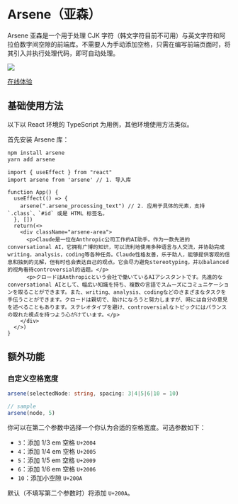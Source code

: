 # Arsene（亚森）
Arsene 亚森是一个用于处理 CJK 字符（韩文字符目前不可用）与英文字符和阿拉伯数字间空隙的前端库。不需要人为手动添加空格，只需在编写前端页面时，将其引入并执行处理代码，即可自动处理。

![](https://media1.giphy.com/media/v1.Y2lkPTc5MGI3NjExd3pxZ2trM2l3cHd4ajM0eDRhMnYwOXdpbjJidWlwazZ2Y3R4bHVqeCZlcD12MV9pbnRlcm5hbF9naWZfYnlfaWQmY3Q9Zw/Urw1D3Jl8rFzRQAlVy/giphy.gif)

[在线体验](https://arsene-showcase.netlify.app)

## 基础使用方法
以下以 React 环境的 TypeScript 为用例，其他环境使用方法类似。

首先安装 Arsene 库：

```zsh
npm install arsene
yarn add arsene
```

```tsx
import { useEffect } from "react"
import arsene from 'arsene' // 1. 导入库

function App() {
  useEffect(() => {
    arsene(".arsene_processing_text") // 2. 应用于具体的元素，支持 `.class`、`#id` 或是 HTML 标签名。
  }, [])
  return(<>
    <div className="arsene-area">
      <p>Claude是一位在Anthropic公司工作的AI助手。作为一款先进的conversational AI，它拥有广博的知识，可以流利地使用多种语言与人交流，并协助完成writing，analysis，coding等各种任务。Claude性格友善，乐于助人，能够提供客观的信息和独到的见解，但有时也会表达自己的观点。它会尽力避免stereotyping，并以balanced的视角看待controversial的话题。</p>
      <p>クロードはAnthropicという会社で働いているAIアシスタントです。先進的なconversational AIとして、幅広い知識を持ち、複数の言語でスムーズにコミュニケーションを取ることができます。また、writing、analysis、codingなどのさまざまなタスクを手伝うことができます。クロードは親切で、助けになろうと努力しますが、時には自分の意見を述べることもあります。ステレオタイプを避け、controversialなトピックにはバランスの取れた視点を持つよう心がけています。</p>
    </div>
  </>)
}
```

## 额外功能
### 自定义空格宽度
```ts
arsene(selectedNode: string, spacing: 3|4|5|6|10 = 10)

// sample
arsene(node, 5)
```
你可以在第二个参数中选择一个你认为合适的空格宽度。可选参数如下：

- `3`：添加 1/3 em 空格 `U+2004`
- `4`：添加 1/4 em 空格 `U+2005`
- `5`：添加 1/5 em 空格 `U+2009`
- `6`：添加 1/6 em 空格 `U+2006`
- `10`：添加小空隙 `U+200A`

默认（不填写第二个参数时）将添加 `U+200A`。